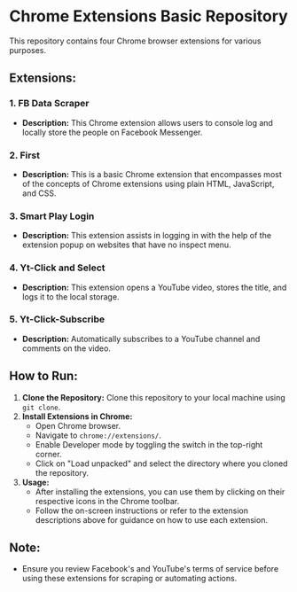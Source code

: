 # Chrome Extensions Basic Repository

This repository contains four Chrome browser extensions for various purposes.

## Extensions:

### 1. FB Data Scraper

- **Description:** This Chrome extension allows users to console log and locally store the people on Facebook Messenger.

### 2. First

- **Description:** This is a basic Chrome extension that encompasses most of the concepts of Chrome extensions using plain HTML, JavaScript, and CSS.

### 3. Smart Play Login

- **Description:** This extension assists in logging in with the help of the extension popup on websites that have no inspect menu.

### 4. Yt-Click and Select

- **Description:** This extension opens a YouTube video, stores the title, and logs it to the local storage.

### 5. Yt-Click-Subscribe

- **Description:** Automatically subscribes to a YouTube channel and comments on the video.

## How to Run:

1. **Clone the Repository:** Clone this repository to your local machine using `git clone`.
2. **Install Extensions in Chrome:**
   - Open Chrome browser.
   - Navigate to `chrome://extensions/`.
   - Enable Developer mode by toggling the switch in the top-right corner.
   - Click on "Load unpacked" and select the directory where you cloned the repository.
3. **Usage:**
   - After installing the extensions, you can use them by clicking on their respective icons in the Chrome toolbar.
   - Follow the on-screen instructions or refer to the extension descriptions above for guidance on how to use each extension.

## Note:
- Ensure you review Facebook's and YouTube's terms of service before using these extensions for scraping or automating actions.
